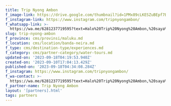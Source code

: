 ```yaml
---
title: Trip Nyong Ambon
f_image-link: https://drive.google.com/thumbnail?id=1PMx89cLKESZuBEpf7BCPSN2g8OkKwYcW
f_instagram-link: https://www.instagram.com/tripnyongambon/
f_whatsapp-link: >-
  https://wa.me/6281237719595?text=Halo%20Trip%20Nyong%20Ambon,%20saya%20dapat%20info%20dari%20@loocale.id%20dan%20punya%20pertanyaan
slug: trip-nyong-ambon
f_province: cms/provinsi/maluku.md
f_location: cms/location/banda-neira.md
f_type: cms/destination-type/experiences.md
f_category: cms/partner-category/water-tours.md
updated-on: '2023-09-18T04:19:53.940Z'
created-on: '2023-09-10T17:04:13.429Z'
published-on: '2023-09-18T04:34:08.284Z'
f_instagram: https://www.instagram.com/tripnyongambon/
f_wa-contact: >-
  https://wa.me/6281237719595?text=Halo%20Trip%20Nyong%20Ambon,%20saya%20dapat%20info%20dari%20@loocale.id%20dan%20punya%20pertanyaan
f_partner-name: Trip Nyong Ambon
layout: '[partners].html'
tags: partners
---
```



